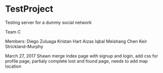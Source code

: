 # TestProject
Testing server for a dummy social network

Team C

Members:
  Diego Zuluaga
  Kristan Hart
  Aizas Iqbal
  Meishang Chen
  Keir Strickland-Murphy

March 27, 2017 Shawn merge index page with signup and login, add css for profile page, partialy complete lost and found page, needs to add map location 